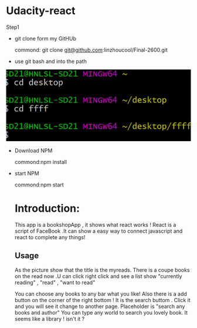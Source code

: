 Udacity-react
=============


Step1


* git clone form my GitHUb 

     commond: git clone git@github.com:linzhoucool/Final-2600.git

* use git bash and into the path



![Alt text](PICTURE.png)


* Download NPM
   
    commond:npm install

* start NPM 

    commond:npm start


     Introduction:
     =============

     This app is a bookshopApp , it shows what react works !
     React is a script of FaceBook .It can show a easy way to connect javascript and react to complete any things!




    Usage
    -----

    


    As the picture show that the title is the myreads. There is a coupe books on the read now .U can click right click and see a list show  "currently reading" , "read" , "want to read" 

    You can choose any books to any bar what you like! Also there is a add button on the corner of the right bottom !
    It is the search buttom . Click it and you will see it change to another page. Placeholder is "search any books and author" You can type any world to search you lovely book. It seems like a library ! isn't it ? 






